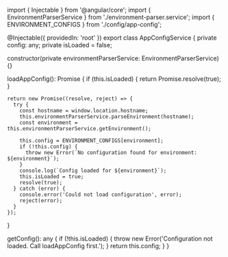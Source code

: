 import { Injectable } from '@angular/core';
import { EnvironmentParserService } from './environment-parser.service';
import { ENVIRONMENT_CONFIGS } from './config/app-config';

@Injectable({
  providedIn: 'root'
})
export class AppConfigService {
  private config: any;
  private isLoaded = false;

  constructor(private environmentParserService: EnvironmentParserService) {}

  loadAppConfig(): Promise<boolean> {
    if (this.isLoaded) {
      return Promise.resolve(true);
    }

    return new Promise((resolve, reject) => {
      try {
        const hostname = window.location.hostname;
        this.environmentParserService.parseEnvironment(hostname);
        const environment = this.environmentParserService.getEnvironment();
        
        this.config = ENVIRONMENT_CONFIGS[environment];
        if (!this.config) {
          throw new Error(`No configuration found for environment: ${environment}`);
        }
        console.log(`Config loaded for ${environment}`);
        this.isLoaded = true;
        resolve(true);
      } catch (error) {
        console.error('Could not load configuration', error);
        reject(error);
      }
    });
  }

  getConfig(): any {
    if (!this.isLoaded) {
      throw new Error('Configuration not loaded. Call loadAppConfig first.');
    }
    return this.config;
  }
}
